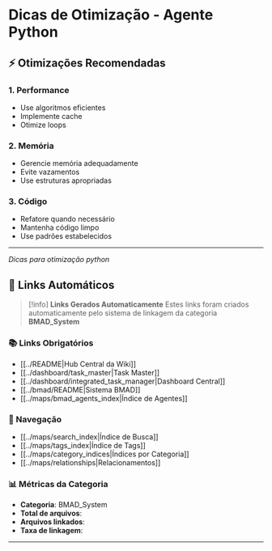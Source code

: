 # Dicas de Otimização - Agente Python

## ⚡ Otimizações Recomendadas

### 1. Performance
- Use algoritmos eficientes
- Implemente cache
- Otimize loops

### 2. Memória
- Gerencie memória adequadamente
- Evite vazamentos
- Use estruturas apropriadas

### 3. Código
- Refatore quando necessário
- Mantenha código limpo
- Use padrões estabelecidos

---
*Dicas para otimização python*

## 🔗 **Links Automáticos**

> [!info] **Links Gerados Automaticamente**
> Estes links foram criados automaticamente pelo sistema de linkagem da categoria **BMAD_System**

### **📚 Links Obrigatórios**
- [[../README|Hub Central da Wiki]]
- [[../dashboard/task_master|Task Master]]
- [[../dashboard/integrated_task_manager|Dashboard Central]]
- [[../bmad/README|Sistema BMAD]]
- [[../maps/bmad_agents_index|Índice de Agentes]]

### **🧭 Navegação**
- [[../maps/search_index|Índice de Busca]]
- [[../maps/tags_index|Índice de Tags]]
- [[../maps/category_indices|Índices por Categoria]]
- [[../maps/relationships|Relacionamentos]]

### **📊 Métricas da Categoria**
- **Categoria**: BMAD_System
- **Total de arquivos**: <!-- Contador automático -->
- **Arquivos linkados**: <!-- Contador automático -->
- **Taxa de linkagem**: <!-- Percentual automático -->

---


